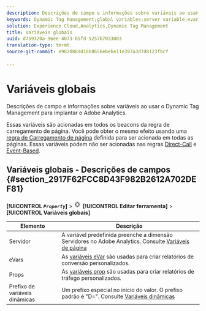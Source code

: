```yaml
---
description: Descrições de campo e informações sobre variáveis ao usar o Dynamic Tag Management para implantar o Adobe Analytics.
keywords: Dynamic Tag Management;global variables;server variable;evar;props;dynamic variable prefix;dynamic variable
solution: Experience Cloud,Analytics,Dynamic Tag Management
title: Variáveis globais
uuid: d759320a-96ee-4073-b5fd-5257b7033003
translation-type: tm+mt
source-git-commit: e9820869d16b8656ebebe11e397a3d7d8123fbcf

---
```



# Variáveis globais

Descrições de campo e informações sobre variáveis ao usar o Dynamic Tag Management para implantar o Adobe Analytics.

Essas variáveis são acionadas em todos os beacons da regra de carregamento de página. Você pode obter o mesmo efeito usando uma [regra de Carregamento de página](/help/implement/c-implement-with-dtm/c-rules/t-rules-page-conditions.md) definida para ser acionada em todas as páginas. Essas variáveis podem não ser acionadas nas regras [Direct-Call](/help/implement/c-implement-with-dtm/c-rules/t-rules-direct-conditions.md) e [Event-Based](/help/implement/c-implement-with-dtm/c-rules/t-rules-event-conditions.md).

## Variáveis globais - Descrições de campos {#section_2917F62FCC8D43F982B2612A702DEF81}

**[!UICONTROL *`Property`*]** &gt; ![](assets/settings_gear.png) **[!UICONTROL Editar ferramenta]** &gt; **[!UICONTROL Variáveis globais]**

| Elemento | Descrição |
|--- |--- |
| Servidor | A variável predefinida preenche a dimensão Servidores no Adobe Analytics. Consulte [Variáveis de página](/help/implement/js-implementation/page-variables/page-variables.md) |
| eVars | As [variáveis eVar](/help/implement/js-implementation/page-variables/evarn.md) são usadas para criar relatórios de conversão personalizados. |
| Props | As [variáveis prop](/help/implement/js-implementation/page-variables/propn.md) são usadas para criar relatórios de tráfego personalizados. |
| Prefixo de variáveis dinâmicas | Um prefixo especial no início do valor. O prefixo padrão é "D=". Consulte [Variáveis dinâmicas](https://docs.adobe.com/content/help/en/analytics/implementation/javascript-implementation/variables-analytics-reporting/dynvars-overview.html) |
